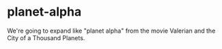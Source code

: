 # planet-alpha
We're going to expand like "planet alpha" from the movie Valerian and the City of a Thousand Planets.
